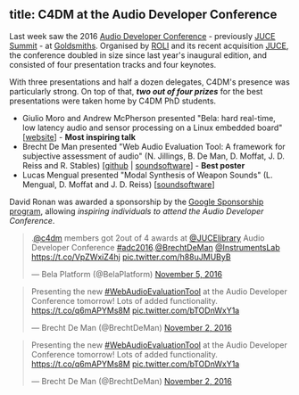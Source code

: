 title: C4DM at the Audio Developer Conference
------------

Last week saw the 2016 [Audio Developer Conference](https://www.juce.com/adc-2016) - previously [JUCE Summit](http://www.brechtdeman.com/blog/juce-summit-2015.html) - at [Goldsmiths](http://goldsmiths.ac.uk). Organised by [ROLI](http://roli.com) and its recent acquisition [JUCE](https://www.juce.com), the conference doubled in size since last year's inaugural edition, and consisted of four presentation tracks and four keynotes. 

With three presentations and half a dozen delegates, C4DM's presence was particularly strong. 
On top of that, ***two out of four prizes*** for the best presentations were taken home by C4DM PhD students. 

* Giulio Moro and Andrew McPherson presented "Bela: hard real-time, low latency audio and sensor processing on a Linux embedded board" [[website](http://bela.io)] - **Most inspiring talk**
* Brecht De Man presented "Web Audio Evaluation Tool: A framework for subjective assessment of audio" (N. Jillings, B. De Man, D. Moffat, J. D. Reiss and R. Stables) [[github](http://github.com/BrechtDeMan/WebAudioEvaluationTool/) | [soundsoftware](https://code.soundsoftware.ac.uk/projects/webaudioevaluationtool)] - **Best poster**
* Lucas Mengual presented "Modal Synthesis of Weapon Sounds" (L. Mengual, D. Moffat and J. D. Reiss) [[soundsoftware](https://code.soundsoftware.ac.uk/projects/modal-synthesis-of-weapon-sounds)]

David Ronan was awarded a sponsorship by the [Google Sponsorship program](https://www.juce.com/adc-2016#google-sponsorship), allowing *inspiring individuals to attend the Audio Developer Conference*. 

<blockquote class="twitter-tweet" data-lang="en"><p lang="en" dir="ltr">.<a href="https://twitter.com/c4dm">@c4dm</a> members got 2out of 4 awards at <a href="https://twitter.com/JUCElibrary">@JUCElibrary</a> Audio Developer Conference <a href="https://twitter.com/hashtag/adc2016?src=hash">#adc2016</a>.<a href="https://twitter.com/BrechtDeMan">@BrechtDeMan</a> <a href="https://twitter.com/InstrumentsLab">@InstrumentsLab</a> <a href="https://t.co/VpZWxiZ4hj">https://t.co/VpZWxiZ4hj</a> <a href="https://t.co/h88uJMUByB">pic.twitter.com/h88uJMUByB</a></p>&mdash; Bela Platform (@BelaPlatform) <a href="https://twitter.com/BelaPlatform/status/794935395255549952">November 5, 2016</a></blockquote> <script async src="//platform.twitter.com/widgets.js" charset="utf-8"></script>

<blockquote class="twitter-tweet" data-lang="en"><p lang="en" dir="ltr">Presenting the new <a href="https://twitter.com/hashtag/WebAudioEvaluationTool?src=hash">#WebAudioEvaluationTool</a> at the Audio Developer Conference tomorrow! Lots of added functionality. <a href="https://t.co/q6mAPYMs8M">https://t.co/q6mAPYMs8M</a> <a href="https://t.co/bTODnWxY1a">pic.twitter.com/bTODnWxY1a</a></p>&mdash; Brecht De Man (@BrechtDeMan) <a href="https://twitter.com/BrechtDeMan/status/793808031675015168">November 2, 2016</a></blockquote> <script async src="//platform.twitter.com/widgets.js" charset="utf-8"></script>

<blockquote class="twitter-tweet" data-lang="en"><p lang="en" dir="ltr">Presenting the new <a href="https://twitter.com/hashtag/WebAudioEvaluationTool?src=hash">#WebAudioEvaluationTool</a> at the Audio Developer Conference tomorrow! Lots of added functionality. <a href="https://t.co/q6mAPYMs8M">https://t.co/q6mAPYMs8M</a> <a href="https://t.co/bTODnWxY1a">pic.twitter.com/bTODnWxY1a</a></p>&mdash; Brecht De Man (@BrechtDeMan) <a href="https://twitter.com/BrechtDeMan/status/793808031675015168">November 2, 2016</a></blockquote> <script async src="//platform.twitter.com/widgets.js" charset="utf-8"></script>

<div class="github-card" data-github="BrechtDeMan/WebAudioEvaluationTool" data-width="400" data-height="" data-theme="default"></div>
<script src="//cdn.jsdelivr.net/github-cards/latest/widget.js"></script>

<div class="github-card" data-github="BelaPlatform/Bela" data-width="400" data-height="" data-theme="default"></div>
<script src="//cdn.jsdelivr.net/github-cards/latest/widget.js"></script>
